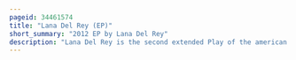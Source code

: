 ```yaml
---
pageid: 34461574
title: "Lana Del Rey (EP)"
short_summary: "2012 EP by Lana Del Rey"
description: "Lana Del Rey is the second extended Play of the american Singer-Songwriter Lana Del Rey. It was released on January 10, 2012, in the United States and Canada through Interscope Records. After the Release of the Ep Kill Kill and her Debut Studio Album Lana Del Ray via 5 Points Records, an independent Label, the Ep was released in Anticipation of Del Rey's Major-Label Debut album Born to Die. The Tracks are influenced by several Genres, including indie Pop, Hip Hop, and alternative Music. The Lyrics and Melody were written primarily by Del Rey, Justin Parker and Emile Haynie. Production of the Album was led by emile Haynie who also wrote blue Jeans. The Ep is Del Rey's second eponymous Record after Lana Del Ray."
---
```

